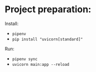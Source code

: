 # Project preparation:

Install:

* `pipenv`
* `pip install "uvicorn[standard]"`

Run:

* `pipenv sync`
* `uvicorn main:app --reload`
